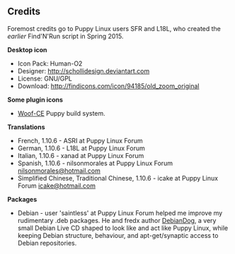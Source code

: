 ## Credits

Foremost credits go to Puppy Linux users SFR and L18L, who created the
_earlier_ Find'N'Run script in Spring 2015.

**Desktop icon**

 * Icon Pack: Human-O2
 * Designer: http://schollidesign.deviantart.com
 * License: GNU/GPL
 * Download: http://findicons.com/icon/94185/old_zoom_original

**Some plugin icons**

 * [Woof-CE](https://github.com/puppylinux-woof-CE/woof-CE/tree/testing/woof-code/rootfs-skeleton/usr/share/pixmaps/puppy)
   Puppy build system.

**Translations**

 * French, 1.10.6 - ASRI at Puppy Linux Forum
 * German, 1.10.6 - L18L at Puppy Linux Forum
 * Italian, 1.10.6 - xanad at Puppy Linux Forum
 * Spanish, 1.10.6 - nilsonmorales at Puppy Linux Forum
   nilsonmorales@hotmail.com
 * Simplified Chinese, Traditional Chinese, 1.10.6 - icake at Puppy Linux Forum
   icake@hotmail.com

**Packages**

 * Debian - user 'saintless' at Puppy Linux Forum helped me improve
   my rudimentary .deb packages. He and fredx author
   [DebianDog](http://www.murga-linux.com/puppy/viewtopic.php?t=93225),
   a very small Debian Live CD shaped to look like and act like Puppy Linux,
   while keeping Debian structure, behaviour, and apt-get/synaptic
   access to Debian repositories.
